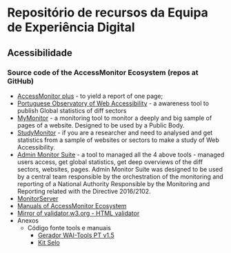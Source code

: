 # Repositório de recursos da Equipa de Experiência Digital

## Acessibilidade

### Source code of the AccessMonitor Ecosystem (repos at GitHub)

- [AccessMonitor plus](https://github.com/amagovpt/access-monitor-plus) - to yield a report of one page;
- [Portuguese Observatory of Web Accessibility](https://github.com/amagovpt/observatory) - a awareness tool to publish Global statistics of diff sectors 
- [MyMonitor](https://github.com/amagovpt/my-monitor) - a monitoring tool to monitor a deeply and big sample of pages of a website. Designed to be used by a Public Body.
- [StudyMonitor](https://github.com/amagovpt/study-monitor) - if you are a researcher and need to analysed and get statistics from a sample of websites or sectors to make a study of Web Accessibility.
- [Admin Monitor Suite](https://github.com/amagovpt/admin-monitor-suite) - a tool to managed all the 4 above tools - managed users access, get global statistics, get deep overviews of the diff sectors, websites, pages. Admin Monitor Suite was designed to be used by a central team responsible by the orchestration of the monitoring and reporting of a National Authority Responsible by the Monitoring and Reporting related with the Directive 2016/2102.
- [MonitorServer](https://github.com/amagovpt/monitor-server)
- [Manuals of AccessMonitor Ecosystem](https://amagovpt.github.io/monitor-manuals)
- [Mirror of validator.w3.org - HTML validator](https://amagovpt.github.io/validator-html)
- Anexos
  - Código fonte tools e manuais
    - [Gerador WAI-Tools PT v1.5](https://amagovpt.github.io/gerador/)
    - [Kit Selo](https://amagovpt.github.io/kit-selo/)
